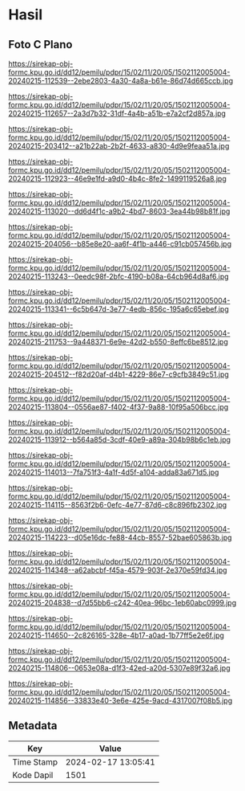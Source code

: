 # Hasil

## Foto C Plano

https://sirekap-obj-formc.kpu.go.id/dd12/pemilu/pdpr/15/02/11/20/05/1502112005004-20240215-112539--2ebe2803-4a30-4a8a-b61e-86d74d665ccb.jpg

https://sirekap-obj-formc.kpu.go.id/dd12/pemilu/pdpr/15/02/11/20/05/1502112005004-20240215-112657--2a3d7b32-31df-4a4b-a51b-e7a2cf2d857a.jpg

https://sirekap-obj-formc.kpu.go.id/dd12/pemilu/pdpr/15/02/11/20/05/1502112005004-20240215-203412--a21b22ab-2b2f-4633-a830-4d9e9feaa51a.jpg

https://sirekap-obj-formc.kpu.go.id/dd12/pemilu/pdpr/15/02/11/20/05/1502112005004-20240215-112923--46e9e1fd-a9d0-4b4c-8fe2-1499119526a8.jpg

https://sirekap-obj-formc.kpu.go.id/dd12/pemilu/pdpr/15/02/11/20/05/1502112005004-20240215-113020--dd6d4f1c-a9b2-4bd7-8603-3ea44b98b81f.jpg

https://sirekap-obj-formc.kpu.go.id/dd12/pemilu/pdpr/15/02/11/20/05/1502112005004-20240215-204056--b85e8e20-aa6f-4f1b-a446-c91cb057456b.jpg

https://sirekap-obj-formc.kpu.go.id/dd12/pemilu/pdpr/15/02/11/20/05/1502112005004-20240215-113243--0eedc98f-2bfc-4190-b08a-64cb964d8af6.jpg

https://sirekap-obj-formc.kpu.go.id/dd12/pemilu/pdpr/15/02/11/20/05/1502112005004-20240215-113341--6c5b647d-3e77-4edb-856c-195a6c65ebef.jpg

https://sirekap-obj-formc.kpu.go.id/dd12/pemilu/pdpr/15/02/11/20/05/1502112005004-20240215-211753--9a448371-6e9e-42d2-b550-8effc6be8512.jpg

https://sirekap-obj-formc.kpu.go.id/dd12/pemilu/pdpr/15/02/11/20/05/1502112005004-20240215-204512--f82d20af-d4b1-4229-86e7-c9cfb3849c51.jpg

https://sirekap-obj-formc.kpu.go.id/dd12/pemilu/pdpr/15/02/11/20/05/1502112005004-20240215-113804--0556ae87-f402-4f37-9a88-10f95a506bcc.jpg

https://sirekap-obj-formc.kpu.go.id/dd12/pemilu/pdpr/15/02/11/20/05/1502112005004-20240215-113912--b564a85d-3cdf-40e9-a89a-304b98b6c1eb.jpg

https://sirekap-obj-formc.kpu.go.id/dd12/pemilu/pdpr/15/02/11/20/05/1502112005004-20240215-114013--7fa751f3-4a1f-4d5f-a104-adda83a671d5.jpg

https://sirekap-obj-formc.kpu.go.id/dd12/pemilu/pdpr/15/02/11/20/05/1502112005004-20240215-114115--8563f2b6-0efc-4e77-87d6-c8c896fb2302.jpg

https://sirekap-obj-formc.kpu.go.id/dd12/pemilu/pdpr/15/02/11/20/05/1502112005004-20240215-114223--d05e16dc-fe88-44cb-8557-52bae605863b.jpg

https://sirekap-obj-formc.kpu.go.id/dd12/pemilu/pdpr/15/02/11/20/05/1502112005004-20240215-114348--a62abcbf-f45a-4579-903f-2e370e59fd34.jpg

https://sirekap-obj-formc.kpu.go.id/dd12/pemilu/pdpr/15/02/11/20/05/1502112005004-20240215-204838--d7d55bb6-c242-40ea-96bc-1eb60abc0999.jpg

https://sirekap-obj-formc.kpu.go.id/dd12/pemilu/pdpr/15/02/11/20/05/1502112005004-20240215-114650--2c826165-328e-4b17-a0ad-1b77ff5e2e6f.jpg

https://sirekap-obj-formc.kpu.go.id/dd12/pemilu/pdpr/15/02/11/20/05/1502112005004-20240215-114806--0653e08a-d1f3-42ed-a20d-5307e89f32a6.jpg

https://sirekap-obj-formc.kpu.go.id/dd12/pemilu/pdpr/15/02/11/20/05/1502112005004-20240215-114856--33833e40-3e6e-425e-9acd-4317007f08b5.jpg


## Metadata

| Key        | Value               |
| ---------- | ------------------- |
| Time Stamp | 2024-02-17 13:05:41 |
| Kode Dapil | 1501                |



